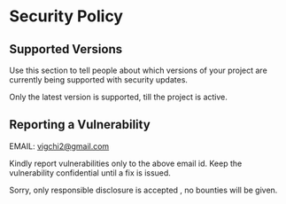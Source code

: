 # Security Policy

## Supported Versions

Use this section to tell people about which versions of your project are
currently being supported with security updates.

Only the latest version is supported, till the project is active.

## Reporting a Vulnerability

EMAIL: vigchi2@gmail.com

Kindly report vulnerabilities only to the above email id.
Keep the vulnerability confidential until a fix is issued.

Sorry, only responsible disclosure is accepted , no bounties will be given.

